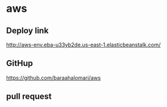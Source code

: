 # aws

## Deploy link 

http://aws-env.eba-u33yb2de.us-east-1.elasticbeanstalk.com/

## GitHup

https://github.com/baraahalomari/aws

## pull request

